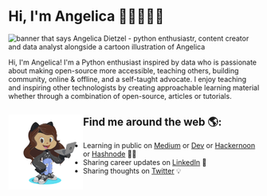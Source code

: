 # Hi, I'm Angelica 👋🏾👩🏽‍💻

<img src="https://github.com/angelicadietzel/angelicadietzel/blob/main/gh-header-image.png" alt="banner that says Angelica Dietzel - python enthusiastr, content creator and data analyst alongside a cartoon illustration of Angelica">

Hi, I'm Angelica! I'm a Python enthusiast inspired by data who is passionate about making open-source more accessible, teaching others, building community, online & offline, and a self-taught advocate. I enjoy teaching and inspiring other technologists by creating approachable learning material whether through a combination of open-source, articles or tutorials. 


## Find me around the web 🌎: <a href="https://github.com/sponsors/angelicadietzel"><img align="left" width="150" height="150" src="https://github.com/angelicadietzel/angelica/blob/main/octoangelica.png"></a>
- Learning in public on <a href="https://www.medium.com/@angelicacodes">Medium</a> or <a href="https://dev.to/angelicadietzel">Dev</a> or <a href="https://hackernoon.com/u/angelica-dietzel">Hackernoon</a> or <a href="https://hashnode.com/@angelicacodes">Hashnode</a> ✍🏾
- Sharing career updates on <a href="https://www.linkedin.com/in/angelicadietzel/">LinkedIn</a> 💼
- Sharing thoughts on <a href="https://www.twitter.com/earth2angelica/">Twitter</a> 💡
